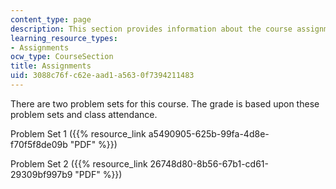 ```yaml
---
content_type: page
description: This section provides information about the course assignments.
learning_resource_types:
- Assignments
ocw_type: CourseSection
title: Assignments
uid: 3088c76f-c62e-aad1-a563-0f7394211483
---
```


There are two problem sets for this course. The grade is based upon these problem sets and class attendance.

Problem Set 1 ({{% resource_link a5490905-625b-99fa-4d8e-f70f5f8de09b "PDF" %}})

Problem Set 2 ({{% resource_link 26748d80-8b56-67b1-cd61-29309bf997b9 "PDF" %}})